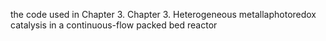 the code used in Chapter 3. Chapter 3.	Heterogeneous metallaphotoredox catalysis in a continuous-flow packed bed reactor 
